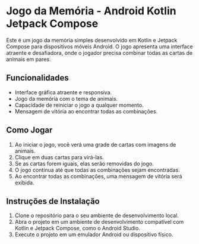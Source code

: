 # Jogo da Memória - Android Kotlin Jetpack Compose

Este é um jogo da memória simples desenvolvido em Kotlin e Jetpack Compose para dispositivos móveis Android. O jogo apresenta uma interface atraente e desafiadora, onde o jogador precisa combinar todas as cartas de animais em pares.

## Funcionalidades

- Interface gráfica atraente e responsiva.
- Jogo da memória com o tema de animais.
- Capacidade de reiniciar o jogo a qualquer momento.
- Mensagem de vitória ao encontrar todas as combinações.

## Como Jogar

1. Ao iniciar o jogo, você verá uma grade de cartas com imagens de animais.
2. Clique em duas cartas para virá-las.
3. Se as cartas forem iguais, elas serão removidas do jogo.
4. O jogo continua até que todas as combinações sejam encontradas.
5. Ao encontrar todas as combinações, uma mensagem de vitória será exibida.

## Instruções de Instalação

1. Clone o repositório para o seu ambiente de desenvolvimento local.
2. Abra o projeto em um ambiente de desenvolvimento compatível com Kotlin e Jetpack Compose, como o Android Studio.
3. Execute o projeto em um emulador Android ou dispositivo físico.
